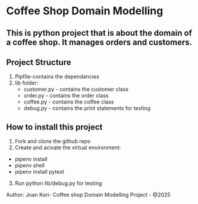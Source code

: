 # Coffee Shop Domain Modelling

## This is python project that is about the domain of a coffee shop. It manages orders and customers.

## Project Structure
1. Pipfile-contains the dependancies
2. lib folder:
   - customer.py - contains the customer class
   - order.py - contains the order class
   - coffee.py - contains the coffee class
   - debug.py - contains the print statements for testing

## How to install this project
1. Fork and clone the github repo
2. Create and acivate the virtual environment:
  - pipenv install
  - pipenv shell
  - pipenv install pytest
3. Run python lib/debug.py for testing

Author: Joan Kori- Coffee shop Domain Modelling Project - @2025
